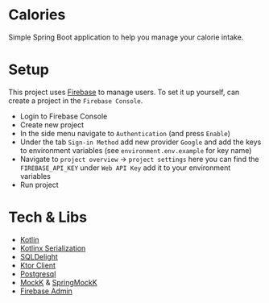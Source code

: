 # Calories

Simple Spring Boot application to help you manage your calorie intake.

# Setup

This project uses [Firebase](https://console.firebase.google.com/) to manage users.
To set it up yourself, can create a project in the `Firebase Console`.

* Login to Firebase Console
* Create new project
* In the side menu navigate to `Authentication` (and press `Enable`)
* Under the tab `Sign-in Method` add new provider `Google` and add the keys to environment variables (see
  `environment.env.example` for key name)
* Navigate to `project overview` -> `project settings` here you can find the `FIREBASE_API_KEY` under `Web API Key` add
  it to your environment variables
* Run project

# Tech & Libs

* [Kotlin](https://kotlinlang.org/)
* [Kotlinx Serialization](https://kotlinlang.org/docs/serialization.html)
* [SQLDelight](https://cashapp.github.io/sqldelight/2.0.2/)
* [Ktor Client](https://ktor.io/docs/client-create-new-application.html)
* [Postgresql](https://www.postgresql.org/)
* [MockK](https://mockk.io/) & [SpringMockK](https://github.com/Ninja-Squad/springmockk)
* [Firebase Admin](https://firebase.google.com/docs/admin/setup)
